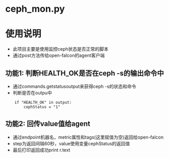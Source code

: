 # ceph_mon.py

使用说明
========

- 此项目主要是使用监控ceph状态是否正常的脚本
- 通过post方法传给open-falcon的agent客户端


功能1: 判断HEALTH_OK是否在ceph -s的输出命令中
--------------
* 通过commands.getstatusoutput来获得ceph -s的状态和命令
* 判断是否在outpu中
```
    if "HEALTH_OK" in output:
        cephStatus = "1"
```
功能2: 回传value值给agent
--------------
* 通过endpoint机器名，metric属性和tags(这里赋值为空)返回给open-falcon
* step为返回间隔60秒，value使用变量cephStatus的返回值
* 最后打印返回成功print r.text
